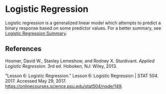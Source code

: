 # Logistic Regression

Logistic regression is a generalized linear model which attempts to predict a binary response based on some predictor values. For a better summary, see [Logistic Regression Summary](https://github.com/vincentlaucsb/Statistical-Models/blob/master/Logistic%20Regression/Logistic%20Regression%20Summary.pdf).

## References
Hosmer, David W., Stanley Lemeshow, and Rodney X. Sturdivant. *Applied Logistic Regression.* 3rd ed. Hoboken, NJ: Wiley, 2013.

"Lesson 6: Logistic Regression." Lesson 6: Logistic Regression | STAT 504. 2017. Accessed May 29, 2017. https://onlinecourses.science.psu.edu/stat504/node/149. 
